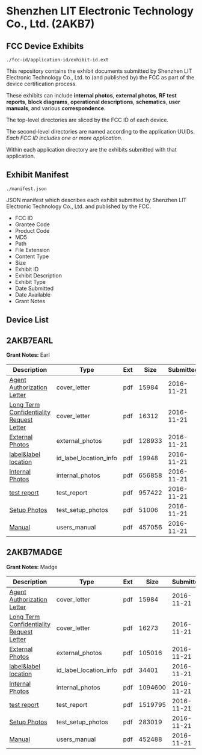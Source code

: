 # Shenzhen LIT Electronic Technology Co., Ltd. (2AKB7)
## FCC Device Exhibits

```
./fcc-id/application-id/exhibit-id.ext
```

This repository contains the exhibit documents submitted by Shenzhen LIT Electronic Technology Co., Ltd. to (and published by) the FCC as part of the device certification process.

These exhibits can include **internal photos**, **external photos**, **RF test reports**, **block diagrams**, **operational descriptions**, **schematics**, **user manuals**, and various **correspondence**.

The top-level directories are sliced by the FCC ID of each device.

The second-level directories are named according to the application UUIDs. *Each FCC ID includes one or more application.*

Within each application directory are the exhibits submitted with that application. 

## Exhibit Manifest

```
./manifest.json
```

JSON manifest which describes each exhibit submitted by Shenzhen LIT Electronic Technology Co., Ltd. and published by the FCC.

- FCC ID
- Grantee Code
- Product Code
- MD5
- Path
- File Extension
- Content Type
- Size
- Exhibit ID
- Exhibit Description
- Exhibit Type
- Date Submitted
- Date Available
- Grant Notes

## Device List
## 2AKB7EARL
**Grant Notes:** Earl

| Description | Type | Ext | Size | Submitted | Available |
| ----------- | ---- | --- | ---- | --------- | --------- |
| [Agent Authorization Letter](2AKB7EARL/73623424a95f4973c46b85be93657af7/3201489.pdf) | cover_letter | pdf | 15984 | 2016-11-21 | 2016-11-21 |
| [Long Term Confidentiality Request Letter](2AKB7EARL/73623424a95f4973c46b85be93657af7/3201576.pdf) | cover_letter | pdf | 16312 | 2016-11-21 | 2016-11-21 |
| [External Photos](2AKB7EARL/73623424a95f4973c46b85be93657af7/3201573.pdf) | external_photos | pdf | 128933 | 2016-11-21 | 2016-11-21 |
| [label&label location](2AKB7EARL/73623424a95f4973c46b85be93657af7/3201575.pdf) | id_label_location_info | pdf | 19948 | 2016-11-21 | 2016-11-21 |
| [Internal Photos](2AKB7EARL/73623424a95f4973c46b85be93657af7/3201574.pdf) | internal_photos | pdf | 656858 | 2016-11-21 | 2016-11-21 |
| [test report](2AKB7EARL/73623424a95f4973c46b85be93657af7/3201570.pdf) | test_report | pdf | 957422 | 2016-11-21 | 2016-11-21 |
| [Setup Photos](2AKB7EARL/73623424a95f4973c46b85be93657af7/3201579.pdf) | test_setup_photos | pdf | 51006 | 2016-11-21 | 2016-11-21 |
| [Manual](2AKB7EARL/73623424a95f4973c46b85be93657af7/3201577.pdf) | users_manual | pdf | 457056 | 2016-11-21 | 2016-11-21 |
## 2AKB7MADGE
**Grant Notes:** Madge

| Description | Type | Ext | Size | Submitted | Available |
| ----------- | ---- | --- | ---- | --------- | --------- |
| [Agent Authorization Letter](2AKB7MADGE/b060dd1cb2791e70ec4a1eee72850f1b/3201489.pdf) | cover_letter | pdf | 15984 | 2016-11-21 | 2016-11-21 |
| [Long Term Confidentiality Request Letter](2AKB7MADGE/b060dd1cb2791e70ec4a1eee72850f1b/3201496.pdf) | cover_letter | pdf | 16273 | 2016-11-21 | 2016-11-21 |
| [External Photos](2AKB7MADGE/b060dd1cb2791e70ec4a1eee72850f1b/3201493.pdf) | external_photos | pdf | 105016 | 2016-11-21 | 2016-11-21 |
| [label&label location](2AKB7MADGE/b060dd1cb2791e70ec4a1eee72850f1b/3201495.pdf) | id_label_location_info | pdf | 34401 | 2016-11-21 | 2016-11-21 |
| [Internal Photos](2AKB7MADGE/b060dd1cb2791e70ec4a1eee72850f1b/3201494.pdf) | internal_photos | pdf | 1094600 | 2016-11-21 | 2016-11-21 |
| [test report](2AKB7MADGE/b060dd1cb2791e70ec4a1eee72850f1b/3201490.pdf) | test_report | pdf | 1519795 | 2016-11-21 | 2016-11-21 |
| [Setup Photos](2AKB7MADGE/b060dd1cb2791e70ec4a1eee72850f1b/3201499.pdf) | test_setup_photos | pdf | 283019 | 2016-11-21 | 2016-11-21 |
| [Manual](2AKB7MADGE/b060dd1cb2791e70ec4a1eee72850f1b/3201497.pdf) | users_manual | pdf | 452488 | 2016-11-21 | 2016-11-21 |

